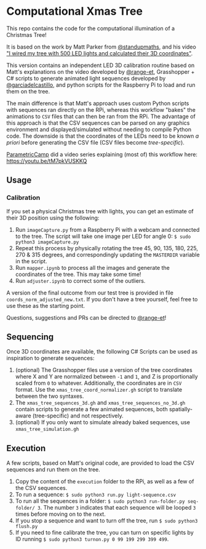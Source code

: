 # Computational Xmas Tree

This repo contains the code for the computational illumination of a Christmas Tree! 

It is based on the work by Matt Parker from [@standupmaths](https://github.com/standupmaths/), and his video ["I wired my tree with 500 LED lights and calculated their 3D coordinates"](https://www.youtube.com/watch?v=TvlpIojusBE). 

This version contains an independent LED 3D calibration routine based on Matt's explanations on the video developed by [@range-et](https://github.com/range-et), Grasshopper + C# scripts to generate animated light sequences developed by [@garciadelcastillo](https://github.com/garciadelcastillo), and python scripts for the Raspberry Pi to load and run them on the tree.

The main difference is that Matt's approach uses custom Python scripts with sequences ran directly on the RPi, whereas this workflow "bakes" the animations to `CSV` files that can then be ran from the RPi. The advantage of this approach is that the CSV sequences can be parsed on any graphics environment and displayed/simulated without needing to compile Python code. The downside is that the coordinates of the LEDs need to be known _a priori_ before generating the CSV file (CSV files become _tree-specific_).

[ParametricCamp](https://www.youtube.com/channel/UCSgG9KzVsS6jArapCx-Bslg) did a video series explaining (most of) this workflow here: https://youtu.be/tM7pkVUSKKQ

## Usage

### Calibration
If you set a physical Christmas tree with lights, you can get an estimate of their 3D position using the following:

1. Run `imageCapture.py` from a Raspberry Pi with a webcam and connected to the tree. The script will take one image per LED for angle 0: `$ sudo python3 imageCapture.py`
2. Repeat this process by physically rotating the tree 45, 90, 135, 180, 225, 270 & 315 degrees, and correspondingly updating the `MASTERDIR` variable in the script.
3. Run `mapper.ipynb` to process all the images and generate the coordinates of the tree. This may take some time! 
4. Run `adjuster.ipynb` to correct some of the outliers. 

A version of the final outcome from our test tree is provided in file `coords_norm_adjusted_new.txt`. If you don't have a tree yourself, feel free to use these as the starting point. 

Questions, suggestions and PRs can be directed to [@range-et](https://github.com/range-et)! 

## Sequencing
Once 3D coordinates are available, the following C# Scripts can be used as inspiration to generate sequences:

1. (optional) The Grasshopper files use a version of the tree coordinates where X and Y are normalized between `-1` and `1`, and Z is proportionally scaled from `0` to whatever. Additionally, the coordinates are in `CSV` format. Use the `xmas_tree_coord_normalizer.gh` script to translate between the two syntaxes.
2. The `xmas_tree_sequences_3d.gh` and `xmas_tree_sequences_no_3d.gh` contain scripts to generate a few animated sequences, both spatially-aware (tree-specific) and not respectively.
3. (optional) If you only want to simulate already baked sequences, use `xmas_tree_simulation.gh`

## Execution
A few scripts, based on Matt's original code, are provided to load the CSV sequences and run them on the tree.

1. Copy the content of the `execution` folder to the RPi, as well as a few of the CSV sequences. 
2. To run a sequence: `$ sudo python3 run.py light-sequence.csv`
3. To run all the sequences in a folder: `$ sudo python3 run-folder.py seq-folder/ 3`. The number `3` indicates that each sequence will be looped `3` times before moving on to the next. 
4. If you stop a sequence and want to turn off the tree, run `$ sudo python3 flush.py`
5. If you need to fine calibrate the tree, you can turn on specific lights by ID running `$ sudo python3 turnon.py 0 99 199 299 399 499`. 



